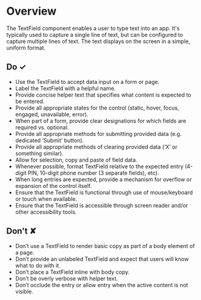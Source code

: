 # Overview
The TextField component enables a user to type text into an app. It&#39;s typically used to capture a single line of text, but can be configured to capture multiple lines of text. The text displays on the screen in a simple, uniform format.


## Do &#10003;
- Use the TextField to accept data input on a form or page.
- Label the TextField with a helpful name.
- Provide concise helper text that specifies what content is expected to be entered.
- Provide all appropriate states for the control (static, hover, focus, engaged, unavailable, error).
- When part of a form, provide clear designations for which fields are required vs. optional.
- Provide all appropriate methods for submitting provided data (e.g. dedicated ‘Submit’ button).
- Provide all appropriate methods of clearing provided data (‘X’ or something similar).
- Allow for selection, copy and paste of field data.
- Whenever possible, format TextField relative to the expected entry (4-digit PIN, 10-digit phone number (3 separate fields), etc).
- When long entries are expected, provide a mechanism for overflow or expansion of the control itself.
- Ensure that the TextField is functional through use of mouse&#x2F;keyboard or touch when available.
- Ensure that the TextField is accessible through screen reader and&#x2F;or other accessibility tools.


## Don't &#10008;
- Don’t use a TextField to render basic copy as part of a body element of a page.
- Don’t provide an unlabeled TextField and expect that users will know what to do with it.
- Don’t place a TextField inline with body copy.
- Don’t be overly verbose with helper text.
- Don’t occlude the entry or allow entry when the active content is not visible.